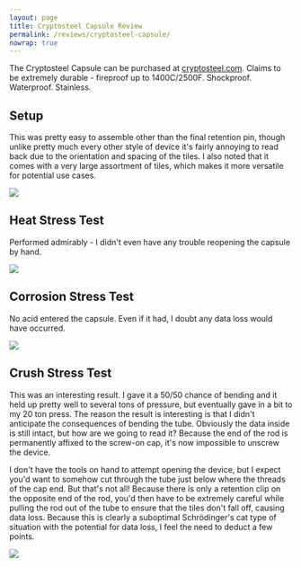 ```yaml
---
layout: page
title: Cryptosteel Capsule Review
permalink: /reviews/cryptosteel-capsule/
nowrap: true
---
```

The Cryptosteel Capsule can be purchased at <a href="https://cryptosteel.com/product/cryptosteel-capsule/">cryptosteel.com</a>. Claims to be extremely durable - fireproof up to 1400C/2500F. Shockproof. Waterproof. Stainless.

## Setup

This was pretty easy to assemble other than the final retention pin, though unlike pretty much every other style of device it's fairly annoying to read back due to the orientation and spacing of the tiles. I also noted that it comes with a very large assortment of tiles, which makes it more versatile for potential use cases.

<img src="../../img/devices/cryptosteel_capsule_new.jpeg" />

## Heat Stress Test

Performed admirably - I didn't even have any trouble reopening the capsule by hand.

<img src="../../img/devices/cryptosteel_capsule_heat.jpeg" />

## Corrosion Stress Test

No acid entered the capsule. Even if it had, I doubt any data loss would have occurred.

<img src="../../img/devices/cryptosteel_capsule_acid.jpeg" />

## Crush Stress Test

This was an interesting result. I gave it a 50/50 chance of bending and it held up pretty well to several tons of pressure, but eventually gave in a bit to my 20 ton press. The reason the result is interesting is that I didn't anticipate the consequences of bending the tube. Obviously the data inside is still intact, but how are we going to read it? Because the end of the rod is permanently affixed to the screw-on cap, it's now impossible to unscrew the device.

I don't have the tools on hand to attempt opening the device, but I expect you'd want to somehow cut through the tube just below where the threads of the cap end. But that's not all! Because there is only a retention clip on the opposite end of the rod, you'd then have to be extremely careful while pulling the rod out of the tube to ensure that the tiles don't fall off, causing data loss. Because this is clearly a suboptimal Schrödinger's cat type of situation with the potential for data loss, I feel the need to deduct a few points.

<img src="../../img/devices/cryptosteel_capsule_crush.jpeg" />
